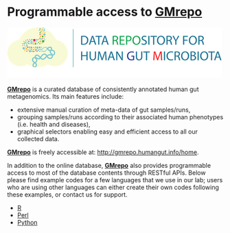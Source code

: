 # Programmable access to [GMrepo](http://gmrepo.humangut.info/home)
![](/images/gmrepo-logo-small.png)

[**GMrepo**](http://gmrepo.humangut.info/home) is a curated database of consistently annotated human gut metagenomics.
Its main features include:
* extensive manual curation of meta-data of gut samples/runs,
* grouping samples/runs according to their associated human phenotypes (i.e. health and diseases),
* graphical selectors enabling easy and efficient access to all our collected data.

[**GMrepo**](http://gmrepo.humangut.info/home) is freely accessible at: http://gmrepo.humangut.info/home.

In addition to the online database, [**GMrepo**](http://gmrepo.humangut.info/home) also provides programmable access to most of the database contents through RESTful APIs. Below please find example codes for a few languages that we use in our lab; users who are using other languages can either create their own codes following these examples, or contact us for support.

* [R](programmable-access/R.md)
* [Perl](programmable-access/perl.md)
* [Python](programmable-access/python2.md)
